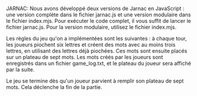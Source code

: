 JARNAC:
Nous avons développé deux versions de Jarnac en JavaScript : une version complète dans le fichier jarnac.js et une version modulaire dans le fichier index.mjs. Pour exécuter le code complet, il vous suffit de lancer le fichier jarnac.js. Pour la version modulaire, utilisez le fichier index.mjs.

Les règles du jeu qu'on a implémentées sont les suivantes  : à chaque tour, les joueurs piochent six lettres et créent des mots avec au moins trois lettres, en utilisant des lettres déjà piochées. Ces mots sont ensuite placés sur un plateau de sept mots. Les mots créés par les joueurs sont enregistrés dans un fichier game_log.txt, et le plateau du joueur sera affiché par la suite.

Le jeu se termine dès qu'un joueur parvient à remplir son plateau de sept mots. Cela déclenche la fin de la partie.
